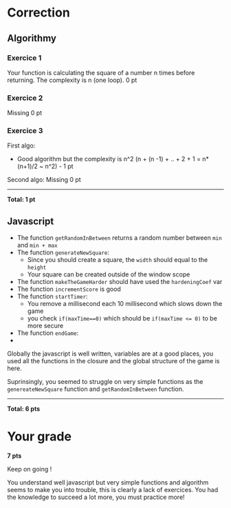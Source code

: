 # Correction

## Algorithmy

### Exercice 1
Your function is calculating the square of a number n times before returning.
The complexity is n (one loop).
0 pt

### Exercice 2
Missing
0 pt

### Exercice 3
First algo: 
- Good algorithm but the complexity is n^2 (n + (n -1) + .. + 2 + 1 = n*(n+1)/2 ~ n^2) - 1 pt


Second algo: 
Missing
0 pt

----

**Total: 1 pt**


## Javascript

- The function `getRandomInBetween` returns a random number between `min` and `min + max`
- The function `generateNewSquare`:
  - Since you should create a square, the `width` should equal to the `height`
  - Your square can be created outside of the window scope
- The function `makeTheGameHarder` should have used the `hardeningCoef` var
- The function `incrementScore` is good
- The function `startTimer`:
  - You remove a millisecond each 10 millisecond which slows down the game
  - you check `if(maxTime==0)` which should be `if(maxTime <= 0)` to be more secure
- The function `endGame`:
- 

Globally the javascript is well written, variables are at a good places, you used all the functions in the closure and the global structure of the game is here.

Suprinsingly, you seemed to struggle on very simple functions as the `genereateNewSquare` function and `getRandomInBetween` function.

----

**Total: 6 pts**


# Your grade
**7 pts**

Keep on going !

You understand well javascript but very simple functions and algorithm seems to make you into trouble, this is clearly a lack of exercices. You had the knowledge to succeed a lot more, you must practice more!